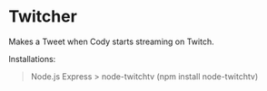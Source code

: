 # Twitcher
Makes a Tweet when Cody starts streaming on Twitch.

Installations:
>	Node.js
>	Express
	    > node-twitchtv (npm install node-twitchtv)
